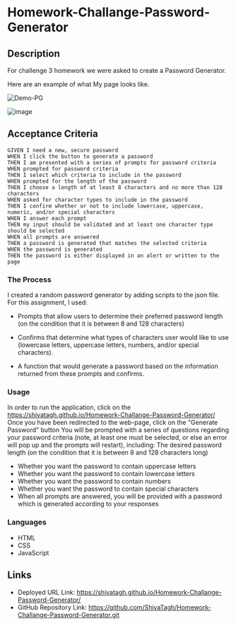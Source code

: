# Homework-Challange-Password-Generator

## Description

For challenge 3 homework we were asked to create a Password Generator.

Here are an example of what My page looks like.

![Demo-PG](https://user-images.githubusercontent.com/127795324/229894057-43ccf1a2-3b60-46e1-971d-f65bd41295a9.gif)

![image](https://user-images.githubusercontent.com/127795324/229894180-1718a257-3b87-4e4d-b69d-ed02ed8b2549.png)



## Acceptance Criteria

```
GIVEN I need a new, secure password
WHEN I click the button to generate a password
THEN I am presented with a series of prompts for password criteria
WHEN prompted for password criteria
THEN I select which criteria to include in the password
WHEN prompted for the length of the password
THEN I choose a length of at least 8 characters and no more than 128 characters
WHEN asked for character types to include in the password
THEN I confirm whether or not to include lowercase, uppercase, numeric, and/or special characters
WHEN I answer each prompt
THEN my input should be validated and at least one character type should be selected
WHEN all prompts are answered
THEN a password is generated that matches the selected criteria
WHEN the password is generated
THEN the password is either displayed in an alert or written to the page

```

### The Process

I created a random password generator by adding scripts to the json file. For this assignment, I used: 

* Prompts that allow users to determine their preferred password length (on the condition that it is between 8 and 128 characters)

* Confirms that determine what types of characters user would like to use (lowercase letters, uppercase letters, numbers, and/or special characters).

* A function that would generate a password based on the information returned from these prompts and confirms.

### Usage
In order to run the application, click on the https://shivatagh.github.io/Homework-Challange-Password-Generator/
  Once you have been redirected to the web-page, click on the "Generate Password" button
  You will be prompted with a series of questions regarding your password criteria (note, at least one must be selected, or else an error will pop up and the prompts     will restart), including:
The desired password length (on the condition that it is between 8 and 128 characters long)
* Whether you want the password to contain uppercase letters
* Whether you want the password to contain lowercase letters
* Whether you want the password to contain numbers
* Whether you want the password to contain special characters
* When all prompts are answered, you will be provided with a password which is generated according to your responses

### Languages
* HTML
* CSS
* JavaScript

## Links

* Deployed URL Link: https://shivatagh.github.io/Homework-Challange-Password-Generator/
* GitHub Repository Link: https://github.com/ShivaTagh/Homework-Challange-Password-Generator.git
